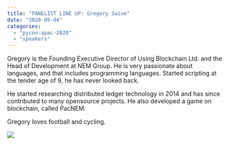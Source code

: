 ```yaml
---
title: "PANELIST LINE UP: Gregory Saive"
date: "2020-09-04"
categories:
  - "pycon-apac-2020"
  - "speakers"
---
```


Gregory is the Founding Executive Director of Using Blockchain Ltd. and the Head of Development at NEM Group. He is very passionate about languages, and that includes programming languages. Started scripting at the tender age of 9, he has never looked back.

He started researching distributed ledger technology in 2014 and has since contributed to many opensource projects. He also developed a game on blockchain, called PacNEM.

Gregory loves football and cycling.

![](/archived-images/118616644_627080544667614_5599177055058009570_o.jpg?w=1024)
